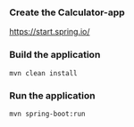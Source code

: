 ### Create the Calculator-app

https://start.spring.io/

### Build the application

```
mvn clean install
```


### Run the application

```
mvn spring-boot:run
```


